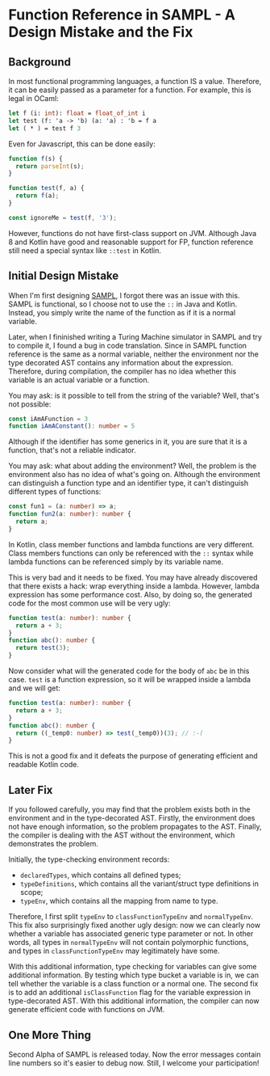 # Function Reference in SAMPL - A Design Mistake and the Fix

## Background

In most functional programming languages, a function IS a value. Therefore, it can be easily passed
as a parameter for a function. For example, this is legal in OCaml:

```ocaml
let f (i: int): float = float_of_int i
let test (f: 'a -> 'b) (a: 'a) : 'b = f a
let ( * ) = test f 3
```

Even for Javascript, this can be done easily:

```javascript
function f(s) {
  return parseInt(s);
}

function test(f, a) {
  return f(a);
}

const ignoreMe = test(f, '3');
```

However, functions do not have first-class support on JVM. Although Java 8 and Kotlin have good and
reasonable support for FP, function reference still need a special syntax like `::test` in Kotlin.

## Initial Design Mistake

When I'm first designing [SAMPL](/2018/06/15/sampl-alpha-design-choices/), I forgot there was an
issue with this. SAMPL is functional, so I choose not to use the `::` in Java and Kotlin. Instead,
you simply write the name of the function as if it is a normal variable.

Later, when I fininished writing a Turing Machine simulator in SAMPL and try to compile it, I found
a bug in code translation. Since in SAMPL function reference is the same as a normal variable,
neither the environment nor the type decorated AST contains any information about the expression.
Therefore, during compilation, the compiler has no idea whether this variable is an actual variable
or a function.

You may ask: is it possible to tell from the string of the variable? Well, that's not possible:

```typescript
const iAmAFunction = 3
function iAmAConstant(): number = 5
```

Although if the identifier has some generics in it, you are sure that it is a function, that's not a
reliable indicator.

You may ask: what about adding the environment? Well, the problem is the environment also has no
idea of what's going on. Although the environment can distinguish a function type and an identifier
type, it can't distinguish different types of functions:

```typescript
const fun1 = (a: number) => a;
function fun2(a: number): number {
  return a;
}
```

In Kotlin, class member functions and lambda functions are very different. Class members functions
can only be referenced with the `::` syntax while lambda functions can be referenced simply by its
variable name.

This is very bad and it needs to be fixed. You may have already discovered that there exists a hack:
wrap everything inside a lambda. However, lambda expression has some performance cost. Also, by
doing so, the generated code for the most common use will be very ugly:

```typescript
function test(a: number): number {
  return a + 3;
}
function abc(): number {
  return test(3);
}
```

Now consider what will the generated code for the body of `abc` be in this case. `test` is a
function expression, so it will be wrapped inside a lambda and we will get:

```typescript
function test(a: number): number {
  return a + 3;
}
function abc(): number {
  return ((_temp0: number) => test(_temp0))(3); // :-(
}
```

This is not a good fix and it defeats the purpose of generating efficient and readable Kotlin code.

## Later Fix

If you followed carefully, you may find that the problem exists both in the environment and in the
type-decorated AST. Firstly, the environment does not have enough information, so the problem
propagates to the AST. Finally, the compiler is dealing with the AST without the environment, which
demonstrates the problem.

Initially, the type-checking environment records:

- `declaredTypes`, which contains all defined types;
- `typeDefinitions`, which contains all the variant/struct type definitions in scope;
- `typeEnv`, which contains all the mapping from name to type.

Therefore, I first split `typeEnv` to `classFunctionTypeEnv` and `normalTypeEnv`. This fix also
surprisingly fixed another ugly design: now we can clearly now whether a variable has associated
generic type parameter or not. In other words, all types in `normalTypeEnv` will not contain
polymorphic functions, and types in `classFunctionTypeEnv` may legitimately have some.

With this additional information, type checking for variables can give some additional information.
By testing which type bucket a variable is in, we can tell whether the variable is a class function
or a normal one. The second fix is to add an additional `isClassFunction` flag for the variable
expression in type-decorated AST. With this additional information, the compiler can now generate
efficient code with functions on JVM.

## One More Thing

Second Alpha of SAMPL is released today. Now the error messages contain line numbers so it's easier
to debug now. Still, I welcome your participation!
